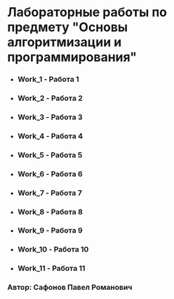 # Лабораторные работы по предмету "Основы алгоритмизации и программирования"
- ### Work_1 - Работа 1
- ### Work_2 - Работа 2
- ### Work_3 - Работа 3
- ### Work_4 - Работа 4
- ### Work_5 - Работа 5
- ### Work_6 - Работа 6
- ### Work_7 - Работа 7
- ### Work_8 - Работа 8
- ### Work_9 - Работа 9
- ### Work_10 - Работа 10
- ### Work_11 - Работа 11
### Автор: Сафонов Павел Романович